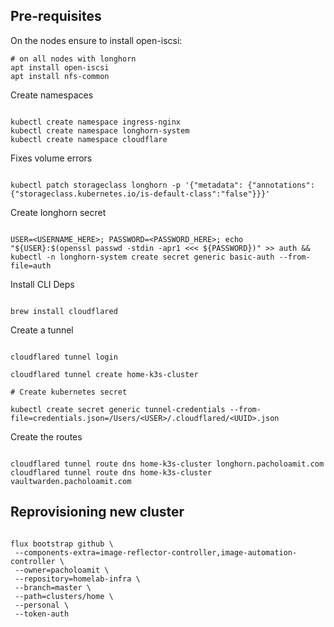 ## Pre-requisites

On the nodes ensure to install open-iscsi:

```
# on all nodes with longhorn
apt install open-iscsi
apt install nfs-common
```

Create namespaces

```

kubectl create namespace ingress-nginx
kubectl create namespace longhorn-system
kubectl create namespace cloudflare

```

Fixes volume errors

```

kubectl patch storageclass longhorn -p '{"metadata": {"annotations":{"storageclass.kubernetes.io/is-default-class":"false"}}}'

```

Create longhorn secret

```

USER=<USERNAME_HERE>; PASSWORD=<PASSWORD_HERE>; echo "${USER}:$(openssl passwd -stdin -apr1 <<< ${PASSWORD})" >> auth &&
kubectl -n longhorn-system create secret generic basic-auth --from-file=auth

```

Install CLI Deps

```

brew install cloudflared

```

Create a tunnel

```

cloudflared tunnel login

cloudflared tunnel create home-k3s-cluster

# Create kubernetes secret

kubectl create secret generic tunnel-credentials --from-file=credentials.json=/Users/<USER>/.cloudflared/<UUID>.json

```

Create the routes

```

cloudflared tunnel route dns home-k3s-cluster longhorn.pacholoamit.com
cloudflared tunnel route dns home-k3s-cluster vaultwarden.pacholoamit.com

```

## Reprovisioning new cluster

```

flux bootstrap github \
 --components-extra=image-reflector-controller,image-automation-controller \
 --owner=pacholoamit \
 --repository=homelab-infra \
 --branch=master \
 --path=clusters/home \
 --personal \
 --token-auth

```
